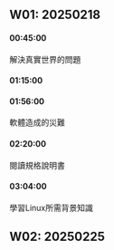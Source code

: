 ## W01: 20250218

#### 00:45:00
解決真實世界的問題

#### 01:15:00
#### 01:56:00
軟體造成的災難

#### 02:20:00
閱讀規格說明書

#### 03:04:00
學習Linux所需背景知識

## W02: 20250225

#### 



